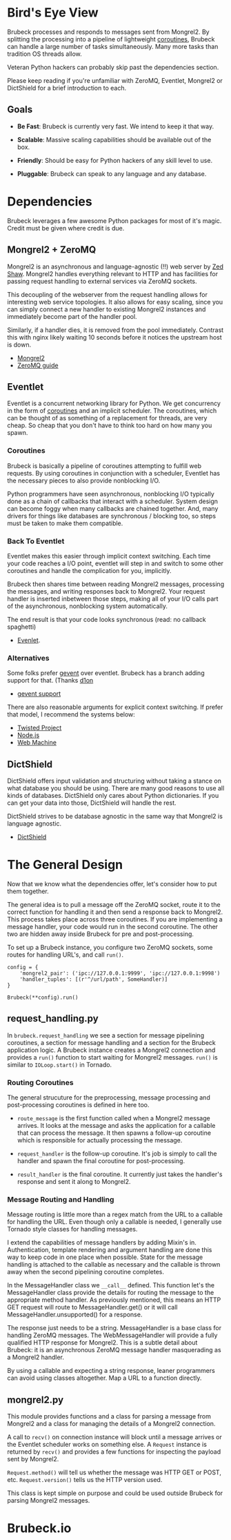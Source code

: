 # Bird's Eye View

Brubeck processes and responds to messages sent from Mongrel2. By splitting the processing into a pipeline of lightweight [coroutines](http://en.wikipedia.org/wiki/Coroutine), Brubeck can handle a large number of tasks simultaneously. Many more tasks than tradition OS threads allow.

Veteran Python hackers can probably skip past the dependencies section.

Please keep reading if you're unfamiliar with ZeroMQ, Eventlet, Mongrel2 or DictShield for a brief introduction to each.


## Goals

* __Be Fast__: Brubeck is currently very fast. We intend to keep it that way.

* __Scalable__: Massive scaling capabilities should be available out of the box.

* __Friendly__: Should be easy for Python hackers of any skill level to use.

* __Pluggable__: Brubeck can speak to any language and any database.


# Dependencies

Brubeck leverages a few awesome Python packages for most of it's magic. Credit must be given where credit is due. 


## Mongrel2 + ZeroMQ

Mongrel2 is an asynchronous and language-agnostic (!!) web server by [Zed Shaw](http://zedshaw.com/). Mongrel2 handles everything relevant to HTTP and has facilities for passing request handling to external services via ZeroMQ sockets. 

This decoupling of the webserver from the request handling allows for interesting web service topologies. It also allows for easy scaling, since you can simply connect a new handler to existing Mongrel2 instances and immediately become part of the handler pool.

Similarly, if a handler dies, it is removed from the pool immediately. Contrast this with nginx likely waiting 10 seconds before it notices the upstream host is down.

* [Mongrel2](http://mongrel2.org)
* [ZeroMQ guide](http://zguide.zeromq.org/)


## Eventlet

Eventlet is a concurrent networking library for Python. We get concurrency in the form of [coroutines](http://pypi.python.org/pypi/greenlet) and an implicit scheduler. The coroutines, which can be thought of as something of a replacement for threads, are very cheap. So cheap that you don't have to think too hard on how many you spawn. 


### Coroutines

Brubeck is basically a pipeline of coroutines attempting to fulfill web requests. By using coroutines in conjunction with a scheduler, Eventlet has the necessary pieces to also provide nonblocking I/O.

Python programmers have seen asynchronous, nonblocking I/O typically done as a chain of callbacks that interact with a scheduler. System design can become foggy when many callbacks are chained together. And, many drivers for things like databases are synchronous / blocking too, so steps must be taken to make them compatible.


### Back To Eventlet

Eventlet makes this easier through implicit context switching. Each time your code reaches a I/O point, eventlet will step in and switch to some other coroutines and handle the complication for you, implicitly.

Brubeck then shares time between reading Mongrel2 messages, processing the messages, and writing responses back to Mongrel2. Your request handler is inserted inbetween those steps, making all of your I/O calls part of the asynchronous, nonblocking system automatically.

The end result is that your code looks synchronous (read: no callback spaghetti)

* [Evenlet](http://eventlet.net).


### Alternatives

Some folks prefer [gevent](http://gevent.org) over eventlet. Brubeck has a branch adding support for that. (Thanks [d1on](https://github.com/d1on)

* [gevent support](https://github.com/j2labs/brubeck/tree/gevent)

There are also reasonable arguments for explicit context switching. If prefer that model, I recommend the systems below:

* [Twisted Project](http://twistedmatrix.com/)
* [Node.js](http://nodejs.org)
* [Web Machine](https://bitbucket.org/justin/webmachine/wiki/Home)


## DictShield

DictShield offers input validation and structuring without taking a stance on what database you should be using. There are many good reasons to use all kinds of databases. DictShield only cares about Python dictionaries. If you can get your data into those, DictShield will handle the rest. 

DictShield strives to be database agnostic in the same way that Mongrel2 is language agnostic.

* [DictShield](https://github.com/j2labs/dictshield)


# The General Design

Now that we know what the dependencies offer, let's consider how to put them together. 

The general idea is to pull a message off the ZeroMQ socket, route it to the correct function for handling it and then send a response back to Mongrel2. This process takes place across three coroutines. If you are implementing a message handler, your code would run in the second coroutine. The other two are hidden away inside Brubeck for pre and post-processing.

To set up a Brubeck instance, you configure two ZeroMQ sockets, some routes for handling URL's, and call `run()`.

    config = {
        'mongrel2_pair': ('ipc://127.0.0.1:9999', 'ipc://127.0.0.1:9998')
        'handler_tuples': [(r'^/url/path', SomeHandler)]
    }
    
    Brubeck(**config).run()


## request_handling.py

In `brubeck.request_handling` we see a section for message pipelining coroutines, a section for message handling and a section for the Brubeck application logic. A Brubeck instance creates a Mongrel2 connection and provides a `run()` function to start waiting for Mongrel2 messages. `run()` is similar to `IOLoop.start()` in Tornado.


### Routing Coroutines

The general strucuture for the preprocessing, message processing and post-processing coroutines is defined in here too. 

* `route_message` is the first function called when a Mongrel2 message arrives. It looks at the message and asks the application for a callable that can process the message. It then spawns a follow-up coroutine which is responsible for actually processing the message.

* `request_handler` is the follow-up coroutine. It's job is simply to call the handler and spawn the final coroutine for post-processing.

* `result_handler` is the final coroutine. It currently just takes the handler's response and sent it along to Mongrel2.


### Message Routing and Handling

Message routing is little more than a regex match from the URL to a callable for handling the URL. Even though only a callable is needed, I generally use Tornado style classes for handling messages.

I extend the capabilities of message handlers by adding Mixin's in. Authentication, template rendering and argument handling are done this way to keep code in one place when possible. State for the message handling is attached to the callable as necessary and the callable is thrown away when the second pipelining coroutine completes. 

In the MessageHandler class we `__call__` defined. This function let's the MessageHandler class provide the details for routing the message to the appropriate method handler. As previously mentioned, this means an HTTP GET request will route to MessageHandler.get() or it will call MessageHandler.unsupported() for a response.

The response just needs to be a string. MessageHandler is a base class for handling ZeroMQ messages. The WebMessageHandler will provide a fully qualified HTTP response for Mongrel2. This is a subtle detail about Brubeck: it is an asynchronous ZeroMQ message handler masquerading as a Mongrel2 handler.

By using a callable and expecting a string response, leaner programmers can avoid using classes altogether. Map a URL to a function directly.


## mongrel2.py

This module provides functions and a class for parsing a message from Mongrel2 and a class for managing the details of a Mongrel2 connection.

A call to `recv()` on connection instance will block until a message arrives or the Eventlet scheduler works on something else. A `Request` instance is returned by `recv()` and provides a few functions for inspecting the payload sent by Mongrel2.

`Request.method()` will tell us whether the message was HTTP GET or POST, etc. `Request.version()` tells us the HTTP version used.

This class is kept simple on purpose and could be used outside Brubeck for parsing Mongrel2 messages.


# Brubeck.io

